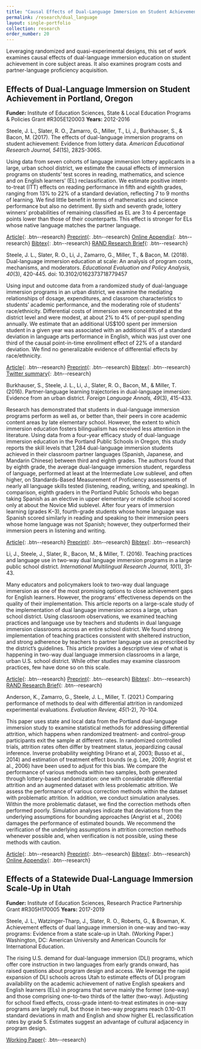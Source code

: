 ```yaml
---
title: "Causal Effects of Dual-Language Immersion on Student Achievement"
permalink: /research/dual_language
layout: single-portfolio
collection: research
order_number: 20
---
```


Leveraging randomized and quasi-experimental designs, this set of work examines causal effects of dual-language immersion education on student achievement in core subject areas. It also examines program costs and partner-language proficiency acquisition. 

## Effects of Dual-Language Immersion on Student Achievement in Portland, Oregon 
**Funder:** Institute of Education Sciences, State & Local Education Programs & Policies Grant #R305E120003
**Years:** 2012-2016

Steele, J. L., Slater, R. O., Zamarro, G., Miller, T., Li, J., Burkhauser, S., & Bacon, M. (2017). The effects of dual-language immersion programs on student achievement: Evidence from lottery data. *American Educational Research Journal, 54*(1S), 282S-306S.

Using data from seven cohorts of language immersion lottery applicants in a large, urban school district, we estimate the causal effects of immersion programs on students’ test scores in reading, mathematics, and science and on English learners’ (EL) reclassification. We estimate positive intent-to-treat (ITT) effects on reading performance in fifth and eighth grades, ranging from 13% to 22% of a standard deviation, reflecting 7 to 9 months of learning. We find little benefit in terms of mathematics and science performance but also no detriment. By sixth and seventh grade, lottery winners’ probabilities of remaining classified as EL are 3 to 4 percentage points lower than those of their counterparts. This effect is stronger for ELs whose native language matches the partner language.
  
[Article](https://journals.sagepub.com/doi/10.3102/0002831216634463){: .btn--research} 
[Preprint](/files/2017-dli-effects-preprint.pdf){: .btn--research} 
[Online Appendix](/files/2017-dli-effects-appendix.pdf){: .btn--research} 
[Bibtex](https://scholar.googleusercontent.com/scholar.bib?q=info:HfETI4ouGEEJ:scholar.google.com/&output=citation&scisdr=CgXItk0jEPb7otBL3Iw:AAGBfm0AAAAAYQxOxIzgpMXv6wELLW3e7srI7L5MBBPo&scisig=AAGBfm0AAAAAYQxOxJWGL4ClHQZpwBKQ4vx9Fvzm5vwU&scisf=4&ct=citation&cd=-1&hl=en){: .btn--research} 
[RAND Research Brief](https://www.rand.org/pubs/research_briefs/RB9903.html){: .btn--research}


Steele, J. L., Slater, R. O., Li, J., Zamarro, G., Miller, T., & Bacon, M. (2018). Dual-language immersion education at scale: An analysis of program costs, mechanisms, and moderators. *Educational Evaluation and Policy Analysis, 40*(3), 420-445. doi: 10.3102/0162373718779457

Using input and outcome data from a randomized study of dual-language immersion programs in an urban district, we examine the mediating relationships of dosage, expenditures, and classroom characteristics to students’ academic performance, and the moderating role of students’ race/ethnicity. Differential costs of immersion were concentrated at the district level and were modest, at about 2% to 4% of per-pupil spending annually. We estimate that an additional US$100 spent per immersion student in a given year was associated with an additional 8% of a standard deviation in language arts performance in English, which was just over one third of the causal point-in-time enrollment effect of 22% of a standard deviation. We find no generalizable evidence of differential effects by race/ethnicity.
  
[Article](https://www.tandfonline.com/doi/full/10.1080/19313152.2016.1118669){: .btn--research} 
[Preprint](/files/2018-cost-mechanisms-preprint.pdf){: .btn--research} 
[Bibtex](https://scholar.googleusercontent.com/scholar.bib?q=info:c2w7TS0rIOMJ:scholar.google.com/&output=citation&scisdr=CgXItk0jEPb7otBKPPU:AAGBfm0AAAAAYQxPJPUEGS2U2Hz_KdDTvsGOem0zrJAr&scisig=AAGBfm0AAAAAYQxPJNH7AHZfU0sI7EvuSbnx1PrlR3d1&scisf=4&ct=citation&cd=-1&hl=en){: .btn--research} 
[Twitter summary](https://twitter.com/jensteeledc/status/1010164563617165313){: .btn--research} 


Burkhauser, S., Steele, J. L., Li, J., Slater, R. O., Bacon, M., & Miller, T. (2016). Partner-language learning trajectories in dual-language immersion: Evidence from an urban district. *Foreign Language Annals, 49*(3), 415-433.

Research has demonstrated that students in dual-language immersion programs perform as well as, or better than, their peers in core academic content areas by late elementary school. However, the extent to which immersion education fosters bilingualism has received less attention in the literature. Using data from a four-year efficacy study of dual-language immersion education in the Portland Public Schools in Oregon, this study reports the skill levels that 1,284 dual-language immersion students achieved in their classroom partner languages (Spanish, Japanese, and Mandarin Chinese) between third and eighth grades. The authors found that by eighth grade, the average dual-language immersion student, regardless of language, performed at least at the Intermediate Low sublevel, and often higher, on Standards-Based Measurement of Proficiency assessments of nearly all language skills tested (listening, reading, writing, and speaking). In comparison, eighth graders in the Portland Public Schools who began taking Spanish as an elective in upper elementary or middle school scored only at about the Novice Mid sublevel. After four years of immersion learning (grades K­–3), fourth-grade students whose home language was Spanish scored similarly in reading and speaking to their immersion peers whose home language was not Spanish; however, they outperformed their immersion peers in listening and writing.

[Article](https://onlinelibrary.wiley.com/doi/full/10.1111/flan.12218){: .btn--research} 
[Preprint](/files/2016-dli-lang-profic.pdf){: .btn--research} 
[Bibtex](https://scholar.googleusercontent.com/scholar.bib?q=info:W_OFiATjMo0J:scholar.google.com/&output=citation&scisdr=CgXItk0jEPb7otBKR2w:AAGBfm0AAAAAYQxPX2y2jLemS0Qeky1UhZEBNAFKZiQ0&scisig=AAGBfm0AAAAAYQxPXwrSo2cd6H8u5zOjMpKaMRFeqC80&scisf=4&ct=citation&cd=-1&hl=en){: .btn--research} 


Li, J., Steele, J., Slater, R., Bacon, M., & Miller, T. (2016). Teaching practices and language use in two-way dual language immersion programs in a large public school district. *International Multilingual Research Journal, 10*(1), 31-43.

Many educators and policymakers look to two-way dual language immersion as one of the most promising options to close achievement gaps for English learners. However, the programs’ effectiveness depends on the quality of their implementation. This article reports on a large-scale study of the implementation of dual language immersion across a large, urban school district. Using classroom observations, we examined teaching practices and language use by teachers and students in dual language immersion classrooms across an entire school district. We found strong implementation of teaching practices consistent with sheltered instruction, and strong adherence by teachers to partner language use as prescribed by the district’s guidelines. This article provides a descriptive view of what is happening in two-way dual language immersion classrooms in a large, urban U.S. school district. While other studies may examine classroom practices, few have done so on this scale.

[Article](https://www.tandfonline.com/doi/full/10.1080/19313152.2016.1118669){: .btn--research} 
[Preprint](/files/2016-implem-dli-preprint.pdf){: .btn--research} 
[Bibtex](https://scholar.googleusercontent.com/scholar.bib?q=info:0NnpUqc_3rEJ:scholar.google.com/&output=citation&scisdr=CgXItk0jEPb7otBKrDY:AAGBfm0AAAAAYQxPtDY_NqWFVtnugCOsXdZ8R6JTT2Dm&scisig=AAGBfm0AAAAAYQxPtC96ZzwtQsVY5jIjUSE6BUyweex_&scisf=4&ct=citation&cd=-1&hl=en){: .btn--research} 
[RAND Research Brief](https://www.rand.org/pubs/research_briefs/RB9921.html){: .btn--research}   


Anderson, K., Zamarro, G., Steele, J. L., Miller, T. (2021.) Comparing performance of methods to deal with differential attrition in randomized experimental evaluations. *Evaluation Review, 45*(1-2), 70-104.

This paper uses state and local data from the Portland dual-language immersion study to examine statistical methods for addressing differential attrition, which happens when randomized 
treatment- and control-group participants exit the sample at different rates. In randomized controlled trials, attrition rates often differ by treatment status, jeopardizing causal inference. 
Inverse probability weighting (Hirano et al, 2003; Busso et al., 2014) 
and estimation of treatment effect bounds (e.g. Lee, 2009; Angrist et al., 2006) have been used to adjust for this bias. We compare the performance of various methods within two samples, 
both generated through lottery-based randomization: one with considerable differential attrition and an augmented dataset with less problematic attrition. We assess the 
performance of various correction methods within the dataset with problematic attrition. In addition, we conduct simulation analyses. Within the more problematic dataset, we find the 
correction methods often performed poorly. Simulation analyses indicate that deviations from the underlying assumptions for bounding approaches (Angrist et al., 2006) damages the 
performance of estimated bounds. We recommend the verification of the underlying assumptions in attrition correction methods whenever possible and, when verification is not possible, 
using these methods with caution.

[Article](https://doi.org/10.1177/0193841X211034363){: .btn--research} 
[Preprint](/files/2021-difattrit-preprint.pdf){: .btn--research} 
[Bibtex](https://scholar.googleusercontent.com/scholar.bib?q=info:EsaeEyxt2JoJ:scholar.google.com/&output=citation&scisdr=CgXItk0jEPb7osgP_S4:AAGBfm0AAAAAYRQK5S6deM_8OvtaGa6R7Kh_hA_JQVA3&scisig=AAGBfm0AAAAAYRQK5YSZ8i6UxzhB_HOvxbGTv62ErOIN&scisf=4&ct=citation&cd=-1&hl=en){: .btn--research} 
[Online Appendix](https://journals.sagepub.com/doi/suppl/10.1177/0193841X211034363){: .btn--research}  


## Effects of a Statewide Dual-Language Immersion Scale-Up in Utah
**Funder:** Institute of Education Sciences, Research Practice Partnership Grant #R305H170005
**Years:** 2017-2019

Steele, J. L., Watzinger-Tharp, J., Slater, R. O., Roberts, G., & Bowman, K. Achievement effects of dual language immersion in one-way and two-way programs: Evidence from a state scale-up in Utah. (Working Paper.) Washington, DC: American University and American Councils for International Education.

The rising U.S. demand for dual-language immersion (DLI) programs, which offer core instruction in two languages from early grands onward, 
has raised questions about program design and access. We leverage the rapid expansion of DLI schools across Utah to estimate effects of 
DLI program availability on the academic achievement of native English speakers and English learners (ELs) in programs that serve mainly 
the former (one-way) and those comprising one-to-two thirds of the latter (two-way). Adjusting for school fixed effects, cross-grade 
intent-to-treat estimates in one-way programs are largely null, but those in two-way programs reach 0.10-0.11 standard deviations in math 
and English and show higher EL reclassification rates by grade 5. Estimates suggest an advantage of cultural adjacency in program design.

[Working Paper](/files/9_Steele_Watzinger-Tharp_etal_WP_2022.pdf){: .btn--research}  
